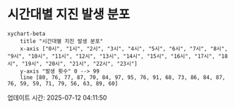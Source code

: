# 시간대별 지진 발생 분포

```mermaid
xychart-beta
    title "시간대별 지진 발생 분포"
    x-axis ["0시", "1시", "2시", "3시", "4시", "5시", "6시", "7시", "8시", "9시", "10시", "11시", "12시", "13시", "14시", "15시", "16시", "17시", "18시", "19시", "20시", "21시", "22시", "23시"]
    y-axis "발생 횟수" 0 --> 99
    line [80, 76, 77, 87, 70, 84, 97, 95, 76, 91, 68, 73, 86, 84, 87, 76, 59, 59, 71, 79, 56, 63, 89, 60]
```

업데이트 시간: 2025-07-12 04:11:50
